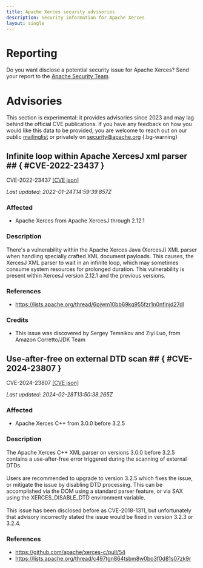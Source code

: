```yaml
---
title: Apache Xerces security advisories
description: Security information for Apache Xerces
layout: single
---
```


# Reporting

Do you want disclose a potential security issue for Apache Xerces? Send your report to the [Apache Security Team](mailto:security@apache.org).

# Advisories

This section is experimental: it provides advisories since 2023 and may lag behind the official CVE publications. If you have any feedback on how you would like this data to be provided, you are welcome to reach out on our public [mailinglist](/mailinglist) or privately on [security@apache.org](mailto:security@apache.org)
{.bg-warning}

## Infinite loop within Apache XercesJ xml parser ## { #CVE-2022-23437 }

CVE-2022-23437 [\[CVE json\]](./CVE-2022-23437.cve.json)

_Last updated: 2022-01-24T14:59:39.857Z_

### Affected

* Apache Xerces from Apache XercesJ through 2.12.1


### Description

There's a vulnerability within the Apache Xerces Java (XercesJ) XML parser when handling specially crafted XML document payloads. This causes, the XercesJ XML parser to wait in an infinite loop, which may sometimes consume system resources for prolonged duration. This vulnerability is present within XercesJ version 2.12.1 and the previous versions.

### References
* https://lists.apache.org/thread/6pjwm10bb69kq955fzr1n0nflnjd27dl


### Credits
* This issue was discovered by Sergey Temnikov and Ziyi Luo, from Amazon Corretto/JDK Team


## Use-after-free on external DTD scan ## { #CVE-2024-23807 }

CVE-2024-23807 [\[CVE json\]](./CVE-2024-23807.cve.json)

_Last updated: 2024-02-28T13:50:38.265Z_

### Affected

* Apache Xerces C++ from 3.0.0 before 3.2.5


### Description

<div>The Apache Xerces C++ XML parser on versions 3.0.0 before 3.2.5 contains a use-after-free error triggered during the scanning of external DTDs.</div><div><br></div><div>Users are recommended to upgrade to version 3.2.5 which fixes the issue, or mitigate the issue by disabling DTD processing. This can be accomplished via the DOM using a standard parser feature, or via SAX using the XERCES_DISABLE_DTD environment variable.<br></div><div><br></div><div>This issue has been disclosed before as CVE-2018-1311, but unfortunately that advisory incorrectly stated the issue would be fixed in version 3.2.3 or 3.2.4.<br></div>

### References
* https://github.com/apache/xerces-c/pull/54
* https://lists.apache.org/thread/c497tgn864tsbm8w0bo3f0d81s07zk9r
